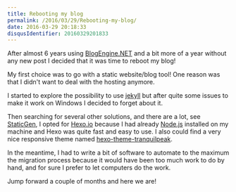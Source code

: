```yaml
---
title: Rebooting my blog
permalink: /2016/03/29/Rebooting-my-blog/
date: 2016-03-29 20:18:33
disqusIdentifier: 20160329201833
---
```

After almost 6 years using [BlogEngine.NET](http://dotnetblogengine.net/) and a bit more of a year without any new post I decided that it was time to reboot my blog!
<!-- more -->
My first choice was to go with a static website/blog tool! One reason was that I didn't want to deal with the hosting anymore.

I started to explore the possibility to use [jekyll](https://jekyllrb.com/) but after quite some issues to make it work on Windows I decided to forget about it.

Then searching for several other solutions, and there are a lot, see [StaticGen](https://www.staticgen.com/), I opted for [Hexo.io](https://hexo.io/) because I had already [Node.js](https://nodejs.org/en/) installed on my machine and Hexo was quite fast and easy to use. I also could find a very nice responsive theme named [hexo-theme-tranquilpeak](https://github.com/LouisBarranqueiro/hexo-theme-tranquilpeak).

In the meantime, I had to write a bit of software to automate to the maximum the migration process because it would have been too much work to do by hand, and for sure I prefer to let computers do the work.

Jump forward a couple of months and here we are!
